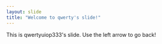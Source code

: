 ```yaml
---
layout: slide
title: "Welcome to qwerty's slide!"
---
```

This is qwertyuiop333's slide.
Use the left arrow to go back!
